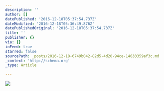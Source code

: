 ```yaml
---
description: ''
author: []
datePublished: '2016-12-18T05:37:54.737Z'
dateModified: '2016-12-18T05:36:49.876Z'
datePublishedOriginal: '2016-12-18T05:37:54.737Z'
title: ''
publisher: {}
via: {}
inFeed: true
starred: false
sourcePath: _posts/2016-12-18-6749b042-82d5-4d20-94ce-14633359af3c.md
_context: 'http://schema.org'
_type: Article

---
```

![](https://the-grid-user-content.s3-us-west-2.amazonaws.com/5ce1b2ba-48f6-4b18-9c4f-3f70b364880d.jpg)